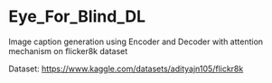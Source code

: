 # Eye_For_Blind_DL
Image caption generation using Encoder and Decoder with attention mechanism on flicker8k dataset

Dataset: https://www.kaggle.com/datasets/adityajn105/flickr8k

